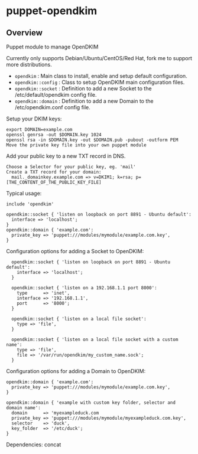 # puppet-opendkim

## Overview

Puppet module to manage OpenDKIM

Currently only supports Debian/Ubuntu/CentOS/Red Hat, fork me to support more distributions.

* `opendkim` : Main class to install, enable and setup default configuration.
* `opendkim::config` : Class to setup OpenDKIM main configuration files.
* `opendkim::socket` : Definition to add a new Socket to the /etc/default/opendkim config file.
* `opendkim::domain` : Definition to add a new Domain to the /etc/opendkim.conf config file.

Setup your DKIM keys:

    export DOMAIN=example.com
    openssl genrsa -out $DOMAIN.key 1024
    openssl rsa -in $DOMAIN.key -out $DOMAIN.pub -pubout -outform PEM
    Move the private key file into your own puppet module

Add your public key to a new TXT record in DNS.

    Choose a Selector for your public key, eg. 'mail'
    Create a TXT record for your domain:
      mail._domainkey.example.com => v=DKIM1; k=rsa; p=[THE_CONTENT_OF_THE_PUBLIC_KEY_FILE]

Typical usage:

    include 'opendkim'

    opendkim::socket { 'listen on loopback on port 8891 - Ubuntu default':
      interface => 'localhost';
    }
    opendkim::domain { 'example.com':
      private_key => 'puppet:///modules/mymodule/example.com.key',
    }

Configuration options for adding a Socket to OpenDKIM:

      opendkim::socket { 'listen on loopback on port 8891 - Ubuntu default':
        interface => 'localhost';
      }

      opendkim::socket { 'listen on a 192.168.1.1 port 8000':
        type      => 'inet',
        interface => '192.168.1.1',
        port      => '8000';
      }

      opendkim::socket { 'listen on a local file socket':
        type => 'file',
      }

      opendkim::socket { 'listen on a local file socket with a custom name':
        type => 'file',
        file => '/var/run/opendkim/my_custom_name.sock';
      }

Configuration options for adding a Domain to OpenDKIM:

    opendkim::domain { 'example.com':
      private_key => 'puppet:///modules/mymodule/example.com.key',
    }

    opendkim::domain { 'example with custom key folder, selector and domain name':
      domain      => 'myexampleduck.com
      private_key => 'puppet:///modules/mymodule/myexampleduck.com.key',
      selector    => 'duck',
      key_folder  => '/etc/duck';
    }

Dependencies:
  concat


